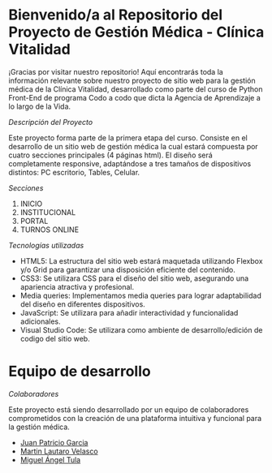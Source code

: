 # Bienvenido/a al Repositorio del Proyecto de Gestión Médica - Clínica Vitalidad

¡Gracias por visitar nuestro repositorio! 
Aquí encontrarás toda la información relevante sobre nuestro proyecto de sitio web para la gestión médica de la Clínica Vitalidad, desarrollado como parte del curso de Python Front-End de programa Codo a codo que dicta la Agencia de Aprendizaje a lo largo de la Vida.

*Descripción del Proyecto*

Este proyecto forma parte de la primera etapa del curso. Consiste en el desarrollo de un sitio web de gestión médica la cual estará compuesta por cuatro secciones principales (4 páginas html). El diseño será completamente responsive, adaptándose a tres tamaños de dispositivos distintos: PC escritorio, Tables, Celular.

*Secciones*

  1. INICIO 
  2. INSTITUCIONAL
  3. PORTAL
  4. TURNOS ONLINE

*Tecnologías utilizadas*

  * HTML5: La estructura del sitio web estará maquetada utilizando Flexbox y/o Grid para garantizar una disposición eficiente del contenido.
  * CSS3: Se utilizara CSS para el diseño del sitio web, asegurando una apariencia atractiva y profesional.
  * Media queries: Implementamos media queries para lograr adaptabilidad del diseño en diferentes dispositivos.
  * JavaScript: Se utilizara para añadir interactividad y funcionalidad adicionales.
  * Visual Studio Code: Se utilizara como ambiente de desarrollo/edición de codigo del sitio web.

# Equipo de desarrollo

*Colaboradores*

Este proyecto está siendo desarrollado por un equipo de colaboradores comprometidos con la creación de una plataforma intuitiva y funcional para la gestión médica.
* [Juan Patricio Garcia](https://github.com/juampilogico)
* [Martin Lautaro Velasco](https://github.com/MartinV-Do3)
* [Miguel Ángel Tula](https://github.com/matula77)
